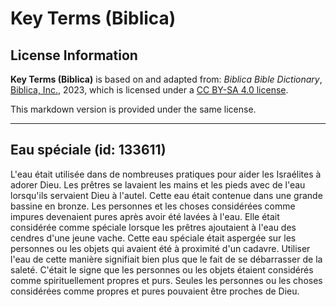 # Key Terms (Biblica)

## License Information

**Key Terms (Biblica)** is based on and adapted from: _Biblica Bible Dictionary_, [Biblica, Inc.](https://www.biblica.com/), 2023, which is licensed under a [CC BY-SA 4.0 license](https://creativecommons.org/licenses/by-sa/4.0/legalcode.en).

This markdown version is provided under the same license.



--------------------------------

## Eau spéciale (id: 133611)

L'eau était utilisée dans de nombreuses pratiques pour aider les Israélites à adorer Dieu. Les prêtres se lavaient les mains et les pieds avec de l'eau lorsqu'ils servaient Dieu à l'autel. Cette eau était contenue dans une grande bassine en bronze. Les personnes et les choses considérées comme impures devenaient pures après avoir été lavées à l'eau. Elle était considérée comme spéciale lorsque les prêtres ajoutaient à l'eau des cendres d'une jeune vache. Cette eau spéciale était aspergée sur les personnes ou les objets qui avaient été à proximité d'un cadavre. Utiliser l'eau de cette manière signifiait bien plus que le fait de se débarrasser de la saleté. C'était le signe que les personnes ou les objets étaient considérés comme spirituellement propres et purs. Seules les personnes ou les choses considérées comme propres et pures pouvaient être proches de Dieu.


